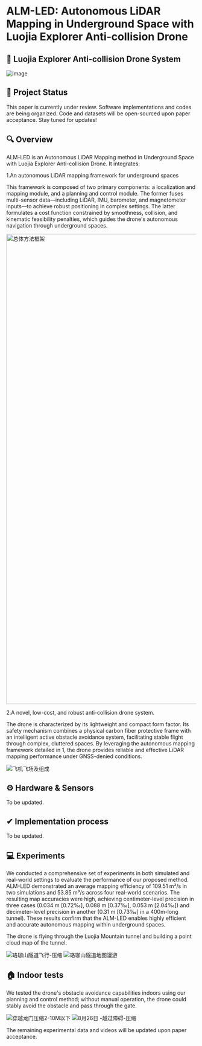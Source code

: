 # ALM-LED: Autonomous LiDAR Mapping in Underground Space with Luojia Explorer Anti-collision Drone
## 🤖 Luojia Explorer Anti-collision Drone System
![image](https://github.com/user-attachments/assets/e372784e-57c5-418e-91f2-0dc9b83d95ce)

## 📜 Project Status

This paper is currently under review.​​ Software implementations and codes are being organized. ​Code and datasets will be open-sourced upon paper acceptance.​​
 Stay tuned for updates! 

## 🔍 Overview

​ALM-LED​ is an Autonomous LiDAR Mapping method in Underground Space with Luojia Explorer Anti-collision Drone​. It integrates:

​1.An autonomous LiDAR mapping framework for underground spaces

This framework is composed of two primary components: a localization and mapping module, and a planning and control module. The former fuses multi-sensor data—including LiDAR, IMU, barometer, and magnetometer inputs—to achieve robust positioning in complex settings. The latter formulates a cost function constrained by smoothness, collision, and kinematic feasibility penalties, which guides the drone's autonomous navigation through underground spaces.

<img width="5355" height="1246" alt="总体方法框架" src="https://github.com/user-attachments/assets/c7ba98d3-92ae-49f3-afd5-853fe69bbdeb" />

​2.A novel, low-cost, and robust anti-collision drone system. 

The drone is characterized by its lightweight and compact form factor. Its safety mechanism combines a physical carbon fiber protective frame with an intelligent active obstacle avoidance system, facilitating stable flight through complex, cluttered spaces. By leveraging the autonomous mapping framework detailed in 1, the drone provides reliable and effective LiDAR mapping performance under GNSS-denied conditions.

![飞机飞场及组成](https://github.com/user-attachments/assets/cdb9575d-062d-444e-8556-ba970d1d770f)

## ​⚙ Hardware & Sensors

To be updated.

## ✔ Implementation process

To be updated.

## ​💻 Experiments
We conducted a comprehensive set of experiments in both simulated and real-world settings to evaluate the performance of our proposed method. ALM-LED demonstrated an average mapping efficiency of 109.51 m³/s in two simulations and 53.85 m³/s across four real-world scenarios. The resulting map accuracies were high, achieving centimeter-level precision in three cases (0.034 m [0.72‰], 0.088 m [0.37‰], 0.053 m [2.04‰]) and decimeter-level precision in another (0.31 m [0.73‰] in a 400m-long tunnel). These results confirm that the ALM-LED enables highly efficient and accurate autonomous mapping within underground spaces.

The drone is flying through the Luojia Mountain tunnel and building a point cloud map of the tunnel.

![珞珈山隧道飞行-压缩](https://github.com/user-attachments/assets/484e2921-1a32-493a-ae86-14ea07f69a61) ![珞珈山隧道地图漫游](https://github.com/user-attachments/assets/7a5546da-35a6-476e-a500-64773876ab5a)

## ​🏠 Indoor tests
We tested the drone's obstacle avoidance capabilities indoors using our planning and control method; without manual operation, the drone could stably avoid the obstacle and pass through the gate.

![穿越龙门压缩2-10M以下](https://github.com/user-attachments/assets/c33be9d3-74d9-4c5f-9493-fce20380faf2) ![8月26日 -越过障碍-压缩](https://github.com/user-attachments/assets/0b84f553-253e-4939-ae87-cb05f2d8216e)


 The remaining experimental data and videos will be updated upon paper acceptance.

